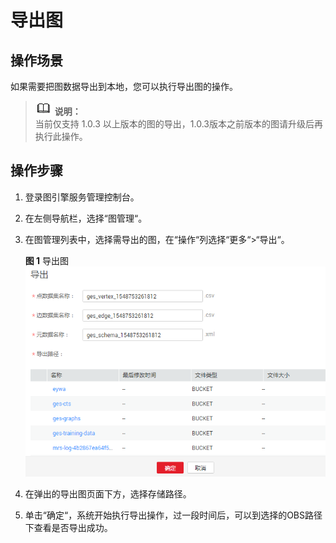 # 导出图<a name="ges_01_0061"></a>

## 操作场景<a name="section92613514355"></a>

如果需要把图数据导出到本地，您可以执行导出图的操作。

>![](public_sys-resources/icon-note.gif) **说明：**   
>当前仅支持 1.0.3 以上版本的图的导出，1.0.3版本之前版本的图请升级后再执行此操作。  

## 操作步骤<a name="section18333121833512"></a>

1.  登录图引擎服务管理控制台。
2.  在左侧导航栏，选择“图管理“。
3.  在图管理列表中，选择需导出的图，在“操作“列选择“更多“\>“导出“。

    **图 1**  导出图<a name="fig53787806152420"></a>  
    ![](figures/导出图.png "导出图")

4.  在弹出的导出图页面下方，选择存储路径。
5.  单击“确定“，系统开始执行导出操作，过一段时间后，可以到选择的OBS路径下查看是否导出成功。

